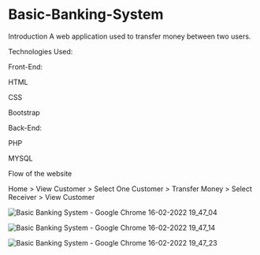 # Basic-Banking-System

Introduction
A web application used to transfer money between two users.

Technologies Used:

Front-End:

HTML

CSS

Bootstrap

Back-End:

PHP

MYSQL

Flow of the website

Home > View Customer > Select One Customer > Transfer Money > Select Receiver > View Customer

![Basic Banking System - Google Chrome 16-02-2022 19_47_04](https://user-images.githubusercontent.com/86185396/154283428-68004a96-354d-4432-a8e4-d067ea5da74f.png)

![Basic Banking System - Google Chrome 16-02-2022 19_47_14](https://user-images.githubusercontent.com/86185396/154283488-23c715f4-dc7c-4cc8-acc8-960e9f28073a.png)

![Basic Banking System - Google Chrome 16-02-2022 19_47_23](https://user-images.githubusercontent.com/86185396/154283534-ba25b999-c480-41ce-b724-568ebc934913.png)
